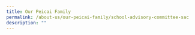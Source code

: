 ```yaml
---
title: Our Peicai Family
permalink: /about-us/our-peicai-family/school-advisory-committee-sac
description: ""
---
```


